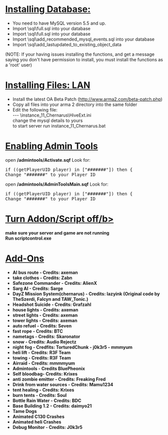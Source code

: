 

<u><b>Installing Database:</b></u>
============================

- You need to have MySQL version 5.5 and up.
- Import \sql\full.sql into your database
- Import \sql\full.sql into your database
- Import \sql\add_recommended_mysql_events.sql into your database
- Import \sql\add_lastupdated_to_existing_object_data

(NOTE: If your having issues installing the functions, and get a message saying you don't have permission to install, you must install the functions as a 'root' user)

<u><b>Installing Files: LAN</b></u>
============================

- Install the latest OA Beta Patch (http://www.arma2.com/beta-patch.php)
- Copy all files into your arma 2 directory into the same folder
- Edit the following file:<br>
--- \instance_11_Chernarus\HiveExt.ini<br>
change the mysql details to yours<br>
to start server run instance_11_Chernarus.bat<br>


<u><b>Enabling Admin Tools</b></u>
============================

open <b>/admintools/Activate.sqf</b> Look for:
<pre>if ((getPlayerUID player) in ["#######"]) then {
Change "#######" to your Player ID
</pre>

open <b>/admintools/AdminToolsMain.sqf</b> Look for:
<pre>if ((getPlayerUID player) in ["#######"]) then {
Change "#######" to your Player ID
</pre>

<u><b>Turn Addon/Script off/b></u>
============================
make sure your server and game are not running<br>
Run scriptcontrol.exe<br>

<u><b>Add-Ons</b></u>
============================
* AI bus route - Credits: axeman<br>
* take clothes - Credits: Zabn<br>
* Safezone Commander - Credits: AlienX<br>
* Sarg AI - Credits: Sarge<br>
* DayZ Mission System(chernarus) - Credits: lazyink (Original code by TheSzerdi, Falcyn and TAW_Tonic.)<br>
* Headshot Suicide - Credits: Grafzahl<br>
* house lights - Credits: axeman<br>
* street lights - Credits: axeman<br>
* tower lights - Credits: axeman<br>
* auto refuel - Credits: Seven<br>
* fast rope - Credits: BTC<br>
* nametags - Credits: Skaronator<br>
* snow - Credits: Audio Rejectz<br>
* night fog - Credfits: TorturedChunk - j0k3r5 - mmmyum<br>
* heli lift - Credits: R3F Team<br>
* towing - Credits: R3F Team<br>
* Airraid - Credits: mmmmyum<br>
* Admintools - Credits BluePheonix<br>
* Self bloodbag- Credits: Krixes<br>
* anti zombie emitter - Credits: Freaking Fred<br>
* Drink from water sources - Credits: Mamu1234<br>
* tent healing - Credits: Krixes<br>
* burn tents - Credits: Soul<br>
* Bottle Rain Water - Credits: BDC<br>
* Base Building 1.2 - Credits: daimyo21<br>
* Tame Dogs<br>
* Animated C130 Crashes<br>
* Animated heli Crashes<br>
* Debug Monitor - Credits: J0k3r5<br>


